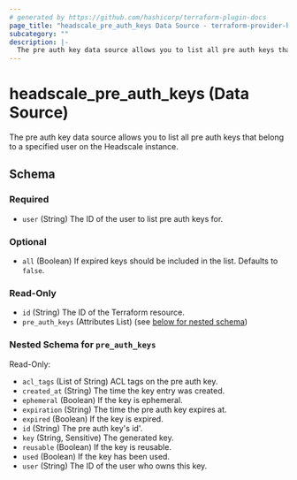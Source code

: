 ```yaml
---
# generated by https://github.com/hashicorp/terraform-plugin-docs
page_title: "headscale_pre_auth_keys Data Source - terraform-provider-headscale"
subcategory: ""
description: |-
  The pre auth key data source allows you to list all pre auth keys that belong to a specified user on the Headscale instance.
---
```


# headscale_pre_auth_keys (Data Source)

The pre auth key data source allows you to list all pre auth keys that belong to a specified user on the Headscale instance.



<!-- schema generated by tfplugindocs -->
## Schema

### Required

- `user` (String) The ID of the user to list pre auth keys for.

### Optional

- `all` (Boolean) If expired keys should be included in the list. Defaults to `false`.

### Read-Only

- `id` (String) The ID of the Terraform resource.
- `pre_auth_keys` (Attributes List) (see [below for nested schema](#nestedatt--pre_auth_keys))

<a id="nestedatt--pre_auth_keys"></a>
### Nested Schema for `pre_auth_keys`

Read-Only:

- `acl_tags` (List of String) ACL tags on the pre auth key.
- `created_at` (String) The time the key entry was created.
- `ephemeral` (Boolean) If the key is ephemeral.
- `expiration` (String) The time the pre auth key expires at.
- `expired` (Boolean) If the key is expired.
- `id` (String) The pre auth key's id'.
- `key` (String, Sensitive) The generated key.
- `reusable` (Boolean) If the key is reusable.
- `used` (Boolean) If the key has been used.
- `user` (String) The ID of the user who owns this key.
